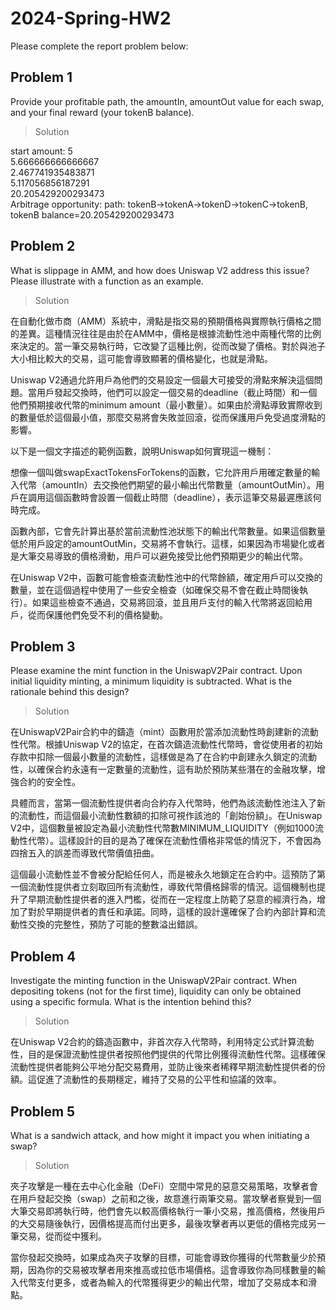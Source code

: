 # 2024-Spring-HW2

Please complete the report problem below:

## Problem 1

Provide your profitable path, the amountIn, amountOut value for each swap, and your final reward
(your tokenB balance).

> Solution

start amount:  5  
5.666666666666667  
2.467741935483871  
5.117056856187291  
20.205429200293473  
Arbitrage opportunity: path: tokenB->tokenA->tokenD->tokenC->tokenB, tokenB balance=20.205429200293473

## Problem 2

What is slippage in AMM, and how does Uniswap V2 address this issue? Please illustrate with a function as an example.

> Solution

在自動化做市商（AMM）系統中，滑點是指交易的預期價格與實際執行價格之間的差異。這種情況往往是由於在AMM中，價格是根據流動性池中兩種代幣的比例來決定的。當一筆交易執行時，它改變了這種比例，從而改變了價格。對於與池子大小相比較大的交易，這可能會導致顯著的價格變化，也就是滑點。

Uniswap V2通過允許用戶為他們的交易設定一個最大可接受的滑點來解決這個問題。當用戶發起交換時，他們可以設定一個交易的deadline（截止時間）和一個他們預期接收代幣的minimum amount（最小數量）。如果由於滑點導致實際收到的數量低於這個最小值，那麼交易將會失敗並回滾，從而保護用戶免受過度滑點的影響。

以下是一個文字描述的範例函數，說明Uniswap如何實現這一機制：

想像一個叫做swapExactTokensForTokens的函數，它允許用戶用確定數量的輸入代幣（amountIn）去交換他們期望的最小輸出代幣數量（amountOutMin）。用戶在調用這個函數時會設置一個截止時間（deadline），表示這筆交易最遲應該何時完成。

函數內部，它會先計算出基於當前流動性池狀態下的輸出代幣數量。如果這個數量低於用戶設定的amountOutMin，交易將不會執行。這樣，如果因為市場變化或者是大筆交易導致的價格滑動，用戶可以避免接受比他們預期更少的輸出代幣。

在Uniswap V2中，函數可能會檢查流動性池中的代幣餘額，確定用戶可以交換的數量，並在這個過程中使用了一些安全檢查（如確保交易不會在截止時間後執行）。如果這些檢查不通過，交易將回滾，並且用戶支付的輸入代幣將返回給用戶，從而保護他們免受不利的價格變動。

## Problem 3
Please examine the mint function in the UniswapV2Pair contract. Upon initial liquidity minting, a minimum liquidity is subtracted. What is the rationale behind this design?

> Solution

在UniswapV2Pair合約中的鑄造（mint）函數用於當添加流動性時創建新的流動性代幣。根據Uniswap V2的協定，在首次鑄造流動性代幣時，會從使用者的初始存款中扣除一個最小數量的流動性，這樣做是為了在合約中創建永久鎖定的流動性，以確保合約永遠有一定數量的流動性，這有助於預防某些潛在的金融攻擊，增強合約的安全性。

具體而言，當第一個流動性提供者向合約存入代幣時，他們為該流動性池注入了新的流動性，而這個最小流動性數額的扣除可視作該池的「創始份額」。在Uniswap V2中，這個數量被設定為最小流動性代幣數MINIMUM_LIQUIDITY（例如1000流動性代幣）。這樣設計的目的是為了確保在流動性價格非常低的情況下，不會因為四捨五入的誤差而導致代幣價值扭曲。

這個最小流動性並不會被分配給任何人，而是被永久地鎖定在合約中。這預防了第一個流動性提供者立刻取回所有流動性，導致代幣價格歸零的情況。這個機制也提升了早期流動性提供者的進入門檻，從而在一定程度上防範了惡意的經濟行為，增加了對於早期提供者的責任和承諾。同時，這樣的設計還確保了合約內部計算和流動性交換的完整性，預防了可能的整數溢出錯誤。

## Problem 4
Investigate the minting function in the UniswapV2Pair contract. When depositing tokens (not for the first time), liquidity can only be obtained using a specific formula. What is the intention behind this?

> Solution

在Uniswap V2合約的鑄造函數中，非首次存入代幣時，利用特定公式計算流動性，目的是保證流動性提供者按照他們提供的代幣比例獲得流動性代幣。這樣確保流動性提供者能夠公平地分配交易費用，並防止後來者稀釋早期流動性提供者的份額。這促進了流動性的長期穩定，維持了交易的公平性和協議的效率。
## Problem 5
What is a sandwich attack, and how might it impact you when initiating a swap?

> Solution

夾子攻擊是一種在去中心化金融（DeFi）空間中常見的惡意交易策略，攻擊者會在用戶發起交換（swap）之前和之後，故意進行兩筆交易。當攻擊者察覺到一個大筆交易即將執行時，他們會先以較高價格執行一筆小交易，推高價格，然後用戶的大交易隨後執行，因價格提高而付出更多，最後攻擊者再以更低的價格完成另一筆交易，從而從中獲利。

當你發起交換時，如果成為夾子攻擊的目標，可能會導致你獲得的代幣數量少於預期，因為你的交易被攻擊者用來推高或拉低市場價格。這會導致你為同樣數量的輸入代幣支付更多，或者為輸入的代幣獲得更少的輸出代幣，增加了交易成本和滑點。
